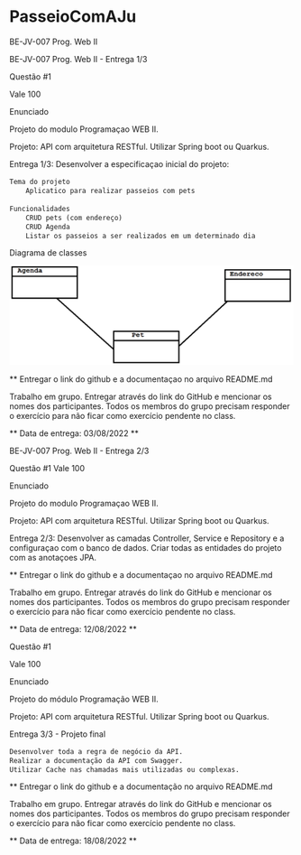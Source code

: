 # PasseioComAJu
BE-JV-007 Prog. Web II

BE-JV-007 Prog. Web II - Entrega 1/3

Questão #1

Vale 100

Enunciado

Projeto do modulo Programaçao WEB II.

Projeto: API com arquitetura RESTful. Utilizar Spring boot ou Quarkus.

Entrega 1/3: Desenvolver a especificaçao inicial do projeto:

    Tema do projeto
        Aplicatico para realizar passeios com pets
        
    Funcionalidades
        CRUD pets (com endereço)
        CRUD Agenda
        Listar os passeios a ser realizados em um determinado dia

Diagrama de classes

![Diagrama de classes](https://github.com/trobozoi/PasseioComAJu/blob/master/DiagramaClasses.png)

** Entregar o link do github e a documentaçao no arquivo README.md

Trabalho em grupo. Entregar através do link do GitHub e mencionar os nomes dos participantes. Todos os membros do grupo precisam responder o exercício para não ficar como exercício pendente no class.

** Data de entrega: 03/08/2022 **

BE-JV-007 Prog. Web II - Entrega 2/3

Questão #1
Vale 100

Enunciado

Projeto do modulo Programaçao WEB II.

Projeto: API com arquitetura RESTful. Utilizar Spring boot ou Quarkus.

Entrega 2/3: Desenvolver as camadas Controller, Service e Repository e a configuraçao com o banco de dados. Criar todas as entidades do projeto com as anotaçoes JPA.

** Entregar o link do github e a documentaçao no arquivo README.md

Trabalho em grupo. Entregar através do link do GitHub e mencionar os nomes dos participantes. Todos os membros do grupo precisam responder o exercício para não ficar como exercício pendente no class.

** Data de entrega: 12/08/2022 **

Questão #1

Vale 100

Enunciado

Projeto do módulo Programação WEB II.

Projeto: API com arquitetura RESTful. Utilizar Spring boot ou Quarkus.

Entrega 3/3 - Projeto final

    Desenvolver toda a regra de negócio da API.
    Realizar a documentação da API com Swagger.
    Utilizar Cache nas chamadas mais utilizadas ou complexas.

** Entregar o link do github e a documentação no arquivo README.md

Trabalho em grupo. Entregar através do link do GitHub e mencionar os nomes dos participantes. Todos os membros do grupo precisam responder o exercício para não ficar como exercício pendente no class.

** Data de entrega: 18/08/2022 **
